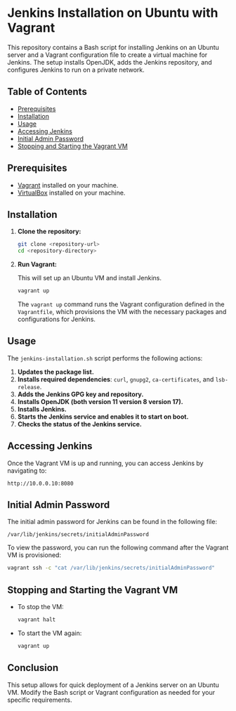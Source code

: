 # Jenkins Installation on Ubuntu with Vagrant

This repository contains a Bash script for installing Jenkins on an Ubuntu server and a Vagrant configuration file to create a virtual machine for Jenkins. The setup installs OpenJDK, adds the Jenkins repository, and configures Jenkins to run on a private network.

## Table of Contents

- [Prerequisites](#prerequisites)
- [Installation](#installation)
- [Usage](#usage)
- [Accessing Jenkins](#accessing-jenkins)
- [Initial Admin Password](#initial-admin-password)
- [Stopping and Starting the Vagrant VM](#stopping-and-starting-the-vagrant-vm)

## Prerequisites

- [Vagrant](https://www.vagrantup.com/downloads) installed on your machine.
- [VirtualBox](https://www.virtualbox.org/wiki/Downloads) installed on your machine.

## Installation

1. **Clone the repository:**

   ```bash
   git clone <repository-url>
   cd <repository-directory>
   ```

2. **Run Vagrant:**

   This will set up an Ubuntu VM and install Jenkins.

   ```bash
   vagrant up
   ```

   The `vagrant up` command runs the Vagrant configuration defined in the `Vagrantfile`, which provisions the VM with the necessary packages and configurations for Jenkins.

## Usage

The `jenkins-installation.sh` script performs the following actions:

1. **Updates the package list.**
2. **Installs required dependencies**: `curl`, `gnupg2`, `ca-certificates`, and `lsb-release`.
3. **Adds the Jenkins GPG key and repository.**
4. **Installs OpenJDK (both version 11 version 8 version 17).**
5. **Installs Jenkins.**
6. **Starts the Jenkins service and enables it to start on boot.**
7. **Checks the status of the Jenkins service.**

## Accessing Jenkins

Once the Vagrant VM is up and running, you can access Jenkins by navigating to:

```
http://10.0.0.10:8080
```

## Initial Admin Password

The initial admin password for Jenkins can be found in the following file:

```
/var/lib/jenkins/secrets/initialAdminPassword
```

To view the password, you can run the following command after the Vagrant VM is provisioned:

```bash
vagrant ssh -c "cat /var/lib/jenkins/secrets/initialAdminPassword"
```

## Stopping and Starting the Vagrant VM

- To stop the VM:

  ```bash
  vagrant halt
  ```

- To start the VM again:

  ```bash
  vagrant up
  ```

## Conclusion

This setup allows for quick deployment of a Jenkins server on an Ubuntu VM. Modify the Bash script or Vagrant configuration as needed for your specific requirements.
